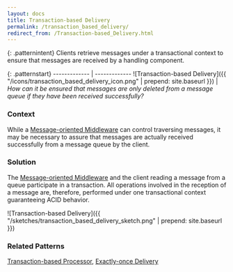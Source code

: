 ```yaml
---
layout: docs
title: Transaction-based Delivery
permalink: /transaction_based_delivery/
redirect_from: /Transaction-based_Delivery.html
---
```


{: .patternintent}
Clients retrieve messages under a transactional context to ensure that messages are received by a handling component.

{: .patternstart}
------------- | -------------
![Transaction-based Delivery]({{ "/icons/transaction_based_delivery_icon.png" | prepend: site.baseurl }})  | *How can it be ensured that messages are only deleted from a message queue if they have been received successfully?*

### Context
While a [Message-oriented Middleware](/message_oriented_middleware/) can control traversing messages, it may be necessary to assure that messages are actually received successfully from a message queue by the client.

### Solution
The [Message-oriented Middleware](/message_oriented_middleware/) and the client reading a message from a queue participate in a transaction. All operations involved in the reception of a message are, therefore, performed under one transactional context guaranteeing ACID behavior.
 
![Transaction-based Delivery]({{ "/sketches/transaction_based_delivery_sketch.png" | prepend: site.baseurl }})

### Related Patterns
[Transaction-based Processor](/transaction_based_processor/), [Exactly-once Delivery](/exactly_once_delivery/)